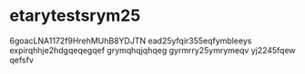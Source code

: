 # etarytestsrym25
6goacLNA1172f9HrehMUhB8YDJTN
ead25yfqir355eqfymbleeys
expirqhhje2hdgqeqegqef
grymqhqjqhqeg
gyrmrry25ymrymeqv
yj2245fqew
qefsfv
